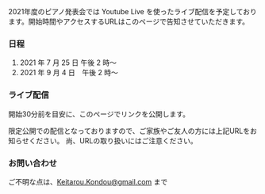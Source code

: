 2021年度のピアノ発表会では Youtube Live を使ったライブ配信を予定しております。開始時間やアクセスするURLはこのページで告知させていただきます。

### 日程

1. 2021 年 7 月 25 日 午後 2 時～
2. 2021 年 9 月 4 日　午後 2 時～

### ライブ配信

開始30分前を目安に、このページでリンクを公開します。

限定公開での配信となっておりますので、ご家族やご友人の方には上記URLをお知らせください。
尚、URLの取り扱いにはご注意ください。

### お問い合わせ

ご不明な点は、Keitarou.Kondou@gmail.com まで
